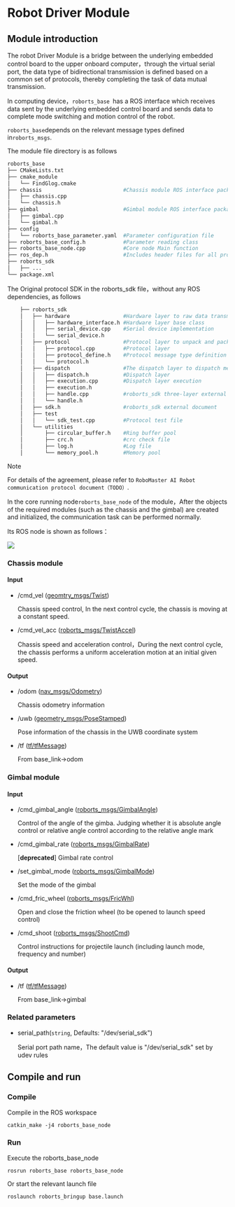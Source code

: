 # Robot Driver Module

## Module introduction

The robot Driver Module is a bridge between the underlying embedded control board to the upper onboard computer，through the virtual serial port, the data type of bidirectional transmission is defined based on a common set of protocols, thereby completing the task of data mutual transmission.

In  computing device，`roborts_base `has a ROS interface which receives data sent by the underlying embedded control board and sends data to complete mode switching and motion control of the robot.

`roborts_base`depends on the relevant message types defined in`roborts_msgs`.

The module file directory is as follows
```bash
roborts_base
├── CMakeLists.txt
├── cmake_module
│   └── FindGlog.cmake
├── chassis                          #Chassis module ROS interface package
│   ├── chassis.cpp
│   └── chassis.h
├── gimbal                           #Gimbal module ROS interface package
│   ├── gimbal.cpp
│   └── gimbal.h
├── config
│   └── roborts_base_parameter.yaml  #Parameter configuration file
├── roborts_base_config.h            #Parameter reading class
├── roborts_base_node.cpp            #Core node Main function
├── ros_dep.h                        #Includes header files for all protocols                                                corresponding to ROS messages
├── roborts_sdk                     
│   ├── ...
└── package.xml
```
The Original protocol  SDK in the roborts_sdk file，without any ROS dependencies, as follows
```bash
    ├── roborts_sdk
    │   ├── hardware                 #Hardware layer to raw data transmission
    │   │   ├── hardware_interface.h #Hardware layer base class
    │   │   ├── serial_device.cpp    #Serial device implementation
    │   │   └── serial_device.h
    │   ├── protocol                 #Protocol layer to unpack and pack the message 
    │   │   ├── protocol.cpp         #Protocol layer
    │   │   ├── protocol_define.h    #Protocol message type definition header file  
    │   │   └── protocol.h
    │   ├── dispatch                 #The dispatch layer to dispatch message
    │   │   ├── dispatch.h           #Dispatch layer
    │   │   ├── execution.cpp        #Dispatch layer execution
    │   │   ├── execution.h
    │   │   ├── handle.cpp           #roborts_sdk three-layer external interface
    │   │   └── handle.h
    │   ├── sdk.h                    #roborts_sdk external document
    │   ├── test
    │   │   └── sdk_test.cpp         #Protocol test file
    │   └── utilities
    │       ├── circular_buffer.h    #Ring buffer pool
    │       ├── crc.h                #crc check file
    │       ├── log.h                #Log file
    │       └── memory_pool.h        #Memory pool
```

>[!Note]
>For details of the agreement, please refer to `RoboMaster AI Robot communication protocol document（TODO）`.


In the core running node`roborts_base_node` of the module，After the objects of the required modules (such as the chassis and the gimbal) are created and initialized, the communication task can be performed normally.

Its ROS node is shown as follows：

![](https://rm-static.djicdn.com/documents/20758/c83bd9a96d0881547553169167234981.png)

### Chassis module

#### Input

* /cmd_vel ([geomtry_msgs/Twist]())

  Chassis speed control, In the next control cycle, the chassis is moving at a constant speed.

* /cmd_vel_acc ([roborts_msgs/TwistAccel]())

  Chassis speed and acceleration control，During the next control cycle, the chassis performs a uniform acceleration motion at an initial given speed.


#### Output

* /odom ([nav_msgs/Odometry]())

  Chassis odometry information

* /uwb ([geometry_msgs/PoseStamped]())

  Pose information of the chassis in the UWB coordinate system

* /tf ([tf/tfMessage](http://docs.ros.org/api/tf/html/msg/tfMessage.html))

  From base_link->odom


### Gimbal module

#### Input

* /cmd_gimbal_angle ([roborts_msgs/GimbalAngle]())

  Control of the angle of the gimba. Judging whether it is absolute angle control or relative angle control according to the relative angle mark

* /cmd_gimbal_rate ([roborts_msgs/GimbalRate]())

  [**deprecated**] Gimbal rate control 

* /set_gimbal_mode ([roborts_msgs/GimbalMode]())

  Set the mode of the gimbal

* /cmd_fric_wheel ([roborts_msgs/FricWhl]())

  Open and close the friction wheel (to be opened to launch speed control)

* /cmd_shoot ([roborts_msgs/ShootCmd]())

  Control instructions for projectile launch (including launch mode, frequency and number)

#### Output

* /tf ([tf/tfMessage](http://docs.ros.org/api/tf/html/msg/tfMessage.html))
  
  From base_link->gimbal

### Related parameters

* serial_path(`string`, Defaults: "/dev/serial_sdk")

    Serial port path name，The default value is "/dev/serial_sdk" set by udev rules

## Compile and run

### Compile

Compile in the ROS workspace

```shell
catkin_make -j4 roborts_base_node
```

### Run

Execute the roborts_base_node 

```shell
rosrun roborts_base roborts_base_node
```

Or start the relevant launch file

```shell
roslaunch roborts_bringup base.launch
```


